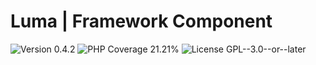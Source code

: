 # Luma | Framework Component

<div>
<!-- Version Badge -->
<img src="https://img.shields.io/badge/Version-0.4.2-blue" alt="Version 0.4.2">
<!-- PHP Coverage Badge -->
<img src="https://img.shields.io/badge/PHP Coverage-21.21%25-red" alt="PHP Coverage 21.21%">
<!-- License Badge -->
<img src="https://img.shields.io/badge/License-GPL--3.0--or--later-34ad9b" alt="License GPL--3.0--or--later">
</div>
